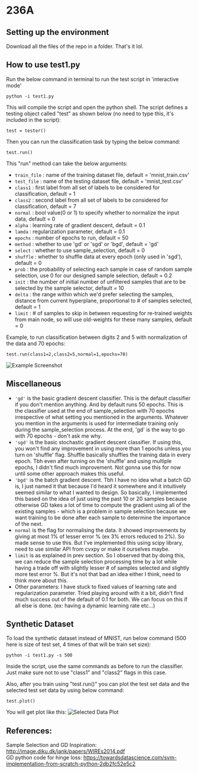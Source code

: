 # 236A

## Setting up the environment
Download all the files of the repo in a folder. That's it lol.

## How to use test1.py
Run the below command in terminal to run the test script in 'interactive mode'
```
python -i test1.py
```
This will compile the script and open the python shell. The script defines a testing object called "test" as shown below (no need to type this, it's included in the script):
```
test = tester()
```
Then you can run the classification task by typing the below command:
```
test.run()
```
This "run" method can take the  below arguments:
- `train_file` : name of the training dataset file, default = 'mnist_train.csv'
- `test_file` : name of the testing dataset file, default = 'mnist_test.csv'
- `class1` : first label from all set of labels to be considered for classification, default = 1
- `class2` : second label from all set of labels to be considered for classification, default = 7
- `normal` : bool value(0 or 1) to specify whether to normalize the input data, default = 0
- `alpha` : learning rate of gradient descent, default = 0.1
- `lamda` : regularization parameter, default = 0.1
- `epochs` : number of epochs to run, default = 50
- `method` : whether to use 'gd' or 'sgd' or 'bgd', default = 'gd'
- `select` : whether to use sample_selection, default = 0
- `shuffle` : whether to shuffle data at every epoch (only used in 'sgd'), default = 0
- `prob` : the probability of selecting each sample in case of random sample selection, use 0 for our designed sample selection, default = 0.2
- `init` : the number of initial number of unfiltered samples that are to be selected by the sample selector, default = 10
- `delta` : the range within which we'd prefer selecting the samples, distance from current hyperplane, proportional to # of samples selected, default = 1
- `limit` : # of samples to skip in between requesting for re-trained weights from main node, so will use old-weights for these many samples, default = 0

Example, to run classification between digits 2 and 5 with normalization of the data and 70 epochs:
```
test.run(class1=2,class2=5,normal=1,epochs=70)
```
![Example Screenshot](https://i.ibb.co/7t8shsQ/Screenshot-2021-11-13-at-3-51-47-PM.png)

## Miscellaneous
- `'gd'` is the basic gradient descent classifier. This is the default classifier if you don't mention anything. And by default runs 50 epochs. This is the classifier used at the end of sample_selection with 70 epochs irrespective of what setting you mentioned in the arguments. Whatever you mention in the arguments is used for intermediate training only during the sample_selection process. At the end, 'gd' is the way to go with 70 epochs - don't ask me why.
- `'sgd'` is the basic stochastic gradient descent classifier. If using this, you won't find any improvement in using more than 1 epochs unless you turn on 'shuffle' flag. Shuffle basically shuffles the training data in every epoch. Tbh even after turning on the 'shuffle' and using multiple epochs, I didn't find much improvement. Not gonna use this for now until some other approach makes this useful.
- `'bgd'` is the batch gradient descent. Tbh I have no idea what a batch GD is, I just named it that because I'd heard it somewhere and it intuitively seemed similar to what I wanted to design. So basically, I implemented this based on the idea of just using the past 10 or 20 samples because otherwise GD takes a lot of time to compute the gradient using all of the existing samples - which is a problem in sample selection because we want training to be done after each sample to determine the importance of the next.
- `normal` is the flag for normalising the data. It showed improvements by giving at most 1% of lesser error % (ex 3% errors reduced to 2%). So made sense to use this. But I've implemented this using scipy library, need to use similar API from cvxpy or make it ourselves maybe.
- `limit` is as explained in prev section. So I observed that by doing this, we can reduce the sample selection processing time by a lot while having a trade off with slightly lesser # of samples selected and slightly more test error %. But it's not that bad an idea either I think, need to think more about this.
- Other parameters: I have stuck to fixed values of learning rate and regularization parameter. Tried playing around with it a bit, didn't find much success out of the default of 0.1 for both. We can focus on this if all else is done. (ex: having a dynamic learning rate etc...)

## Synthetic Dataset
To load the synthetic dataset instead of MNIST, run below command (500 here is size of test set, 4 times of that will be train set size):
```
python -i test1.py -s 500
```
Inside the script, use the same commands as before to run the classifier. Just make sure not to use "class1" and "class2" flags in this case. 

Also, after you train using "test.run()" you can plot the test set data and the selected test set data by using below command:
```
test.plot()
```
You will get plot like this:
![Selected Data Plot](https://i.ibb.co/dWpG8gH/Whats-App-Image-2021-11-14-at-3-42-16-AM.jpg)

## References:
Sample Selection and GD Inspiration: http://image.diku.dk/jank/papers/WIREs2014.pdf  
GD python code for hinge loss: https://towardsdatascience.com/svm-implementation-from-scratch-python-2db2fc52e5c2